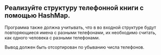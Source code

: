 ## Реализуйте структуру телефонной книги с помощью HashMap.

Программа также должна учитывать, что в во входной структуре будут повторяющиеся имена с разными телефонами, их необходимо считать, как одного человека с разными телефонами.

  Вывод должен быть отсортирован по убыванию числа телефонов.